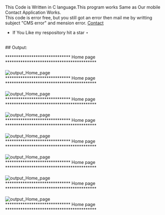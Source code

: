 

This Code is Written in C language.This program works Same as Our mobile Contact Application Works.<br>
This code is error free, but you still got an error then mail me by writting subject "CMS error" and mension error. <a href="mailto:contact.code4xu@gmail.com">Contact</a>
 - If You Like my respository hit a star ⋆
<br>
## Output:

****************************** Home page ******************************************
<br><br>
<img src="https://sajalgupta19.github.io/Contact-management-system-in-C-Language/icons/1.PNG" alt="output_Home_page" align="center" /><br>
****************************** Home page ******************************************<br><br>
<img src="https://sajalgupta19.github.io/Contact-management-system-in-C-Language/icons/2.PNG" alt="output_Home_page" /><br>
****************************** Home page ******************************************<br><br>
<img src="https://sajalgupta19.github.io/Contact-management-system-in-C-Language/icons/3.PNG" alt="output_Home_page" /><br>
****************************** Home page ******************************************<br><br>
<img src="https://sajalgupta19.github.io/Contact-management-system-in-C-Language/icons/4.1.PNG" alt="output_Home_page" /><br>
****************************** Home page ******************************************<br><br>
<img src="https://sajalgupta19.github.io/Contact-management-system-in-C-Language/icons/4.2.PNG" alt="output_Home_page" /><br>
****************************** Home page ******************************************<br><br>
<img src="https://sajalgupta19.github.io/Contact-management-system-in-C-Language/icons/5.PNG" alt="output_Home_page" /><br>
****************************** Home page ******************************************<br><br>
<img src="https://sajalgupta19.github.io/Contact-management-system-in-C-Language/icons/6.PNG" alt="output_Home_page" /><br>
****************************** Home page ******************************************<br><br>
